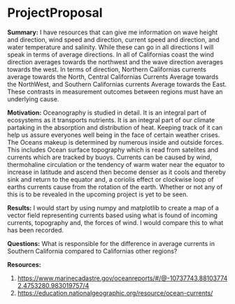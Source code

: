 # ProjectProposal
**Summary:** I have resources that can give me information on wave height and direction, wind speed and direction, current speed and direction, and water temperature and salinity. While these can go in all directions I will speak in terms of average directions. In all of Californias coast the wind direction averages towards the northwest and the wave direction averages towards the west. In terms of direction, Northern Californias currents average towards the North, Central Californias Currents Average towards the NorthWest, and Southern Californias currents Average towards the East. These contrasts in measurement outcomes between regions must have an underlying cause.

**Motivation:** Oceanography is studied in detail. It is an integral part of ecosystems as it transports nutrients. It is an integral part of our climate partaking in the absorption and distribution of heat. Keeping track of it can help us assure everyones well being in the face of certain weather crises. The Oceans makeup is determined by numerous inside and outside forces. This includes Ocean surface topography which is read from satelites and currents which are tracked by buoys. Currents can be caused by wind, thermohaline circulation or the tendency of warm water near the equator to increase in latitude and ascend then become denser as it cools and thereby sink and return to the equator and, a coriolis effect or clockwise loop of earths currents cause from the rotation of the earth. Whether or not any of this is to be revealed in the upcoming project is yet to be seen.

**Results:** 
I would start by using numpy and matplotlib to create a map of a vector field representing currents based using what is found of incoming currents, topography and, the forces of wind. I would compare this to what has been recorded.

**Questions:** What is responsible for the difference in average currents in Southern California compared to Californias other regions?

**Resources:** 
1. https://www.marinecadastre.gov/oceanreports/#/@-10737743.881037742,4753280.983019757/4
2. https://education.nationalgeographic.org/resource/ocean-currents/
